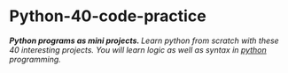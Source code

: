 # Python-40-code-practice
<b><i>Python programs as mini projects.
</i>
</b>
<i>
Learn python from scratch with these 40 interesting projects.
You will learn logic as well as syntax in <u>python</u> programming.
</i>
